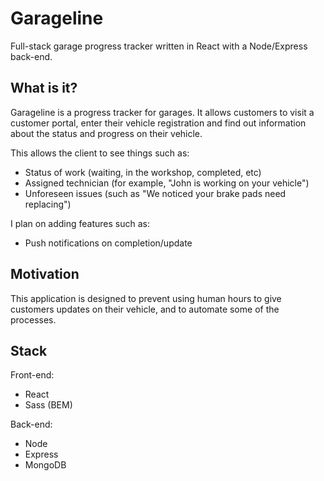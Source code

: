 # Garageline

Full-stack garage progress tracker written in React with a Node/Express back-end.

## What is it?

Garageline is a progress tracker for garages. It allows customers to visit a customer portal, enter their vehicle registration and find out information about the status and progress on their vehicle.

This allows the client to see things such as:

- Status of work (waiting, in the workshop, completed, etc)
- Assigned technician (for example, "John is working on your vehicle")
- Unforeseen issues (such as "We noticed your brake pads need replacing")

I plan on adding features such as:

- Push notifications on completion/update

## Motivation

This application is designed to prevent using human hours to give customers updates on their vehicle, and to automate some of the processes.

## Stack

Front-end:

- React
- Sass (BEM)

Back-end:

- Node
- Express
- MongoDB
